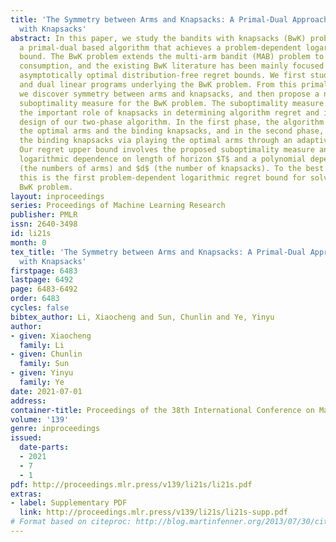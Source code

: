 ```yaml
---
title: 'The Symmetry between Arms and Knapsacks: A Primal-Dual Approach for Bandits
  with Knapsacks'
abstract: In this paper, we study the bandits with knapsacks (BwK) problem and develop
  a primal-dual based algorithm that achieves a problem-dependent logarithmic regret
  bound. The BwK problem extends the multi-arm bandit (MAB) problem to model the resource
  consumption, and the existing BwK literature has been mainly focused on deriving
  asymptotically optimal distribution-free regret bounds. We first study the primal
  and dual linear programs underlying the BwK problem. From this primal-dual perspective,
  we discover symmetry between arms and knapsacks, and then propose a new notion of
  suboptimality measure for the BwK problem. The suboptimality measure highlights
  the important role of knapsacks in determining algorithm regret and inspires the
  design of our two-phase algorithm. In the first phase, the algorithm identifies
  the optimal arms and the binding knapsacks, and in the second phase, it exhausts
  the binding knapsacks via playing the optimal arms through an adaptive procedure.
  Our regret upper bound involves the proposed suboptimality measure and it has a
  logarithmic dependence on length of horizon $T$ and a polynomial dependence on $m$
  (the numbers of arms) and $d$ (the number of knapsacks). To the best of our knowledge,
  this is the first problem-dependent logarithmic regret bound for solving the general
  BwK problem.
layout: inproceedings
series: Proceedings of Machine Learning Research
publisher: PMLR
issn: 2640-3498
id: li21s
month: 0
tex_title: 'The Symmetry between Arms and Knapsacks: A Primal-Dual Approach for Bandits
  with Knapsacks'
firstpage: 6483
lastpage: 6492
page: 6483-6492
order: 6483
cycles: false
bibtex_author: Li, Xiaocheng and Sun, Chunlin and Ye, Yinyu
author:
- given: Xiaocheng
  family: Li
- given: Chunlin
  family: Sun
- given: Yinyu
  family: Ye
date: 2021-07-01
address:
container-title: Proceedings of the 38th International Conference on Machine Learning
volume: '139'
genre: inproceedings
issued:
  date-parts:
  - 2021
  - 7
  - 1
pdf: http://proceedings.mlr.press/v139/li21s/li21s.pdf
extras:
- label: Supplementary PDF
  link: http://proceedings.mlr.press/v139/li21s/li21s-supp.pdf
# Format based on citeproc: http://blog.martinfenner.org/2013/07/30/citeproc-yaml-for-bibliographies/
---
```

